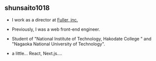 ## shunsaito1018

- I work as a director at [Fuller, inc.](https://www.fuller-inc.com/)

- Previously, I was a web front-end engineer.

- Student of "National Institute of Technology, Hakodate College " and "Nagaoka National University of Technology".

- a little... React, Next.js....

